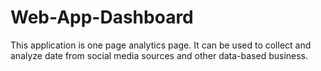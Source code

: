 # Web-App-Dashboard
 

This application is one page analytics page. It can be used  to collect and analyze date from social media sources and other data-based business.

